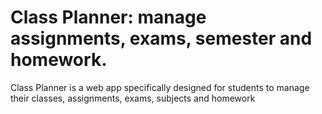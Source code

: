 # Class Planner: manage assignments, exams, semester and homework.

Class Planner is a web app specifically designed for students to manage their classes, assignments, exams, subjects and homework

